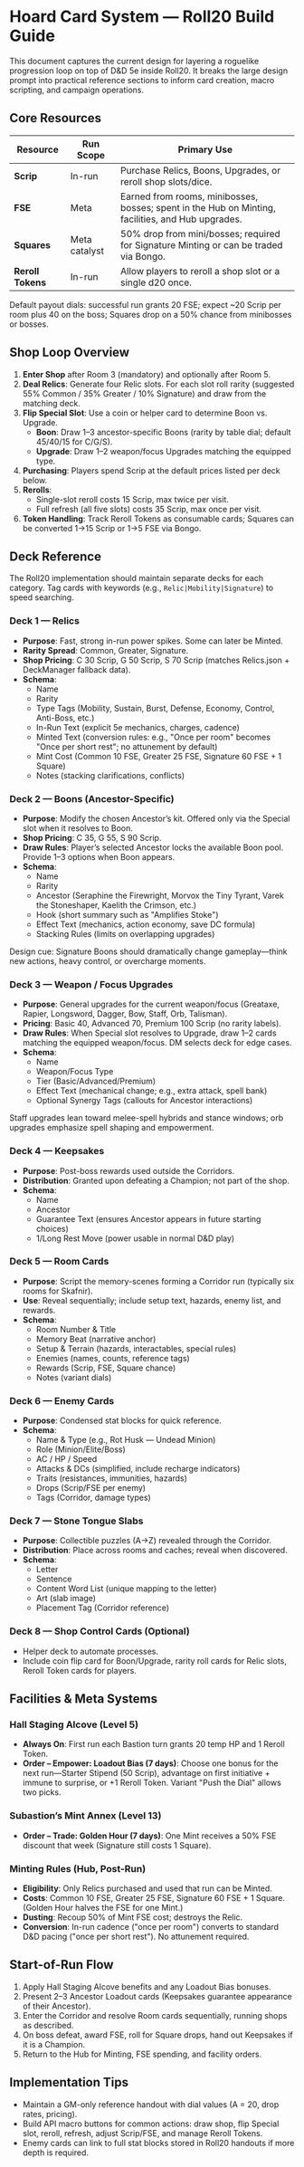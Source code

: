 # Hoard Card System — Roll20 Build Guide

This document captures the current design for layering a roguelike progression loop on top of D&D 5e inside Roll20. It breaks the large design prompt into practical reference sections to inform card creation, macro scripting, and campaign operations.

## Core Resources

| Resource | Run Scope | Primary Use |
| --- | --- | --- |
| **Scrip** | In-run | Purchase Relics, Boons, Upgrades, or reroll shop slots/dice. |
| **FSE** | Meta | Earned from rooms, minibosses, bosses; spent in the Hub on Minting, facilities, and Hub upgrades. |
| **Squares** | Meta catalyst | 50% drop from mini/bosses; required for Signature Minting or can be traded via Bongo. |
| **Reroll Tokens** | In-run | Allow players to reroll a shop slot or a single d20 once. |

Default payout dials: successful run grants 20 FSE; expect ~20 Scrip per room plus 40 on the boss; Squares drop on a 50% chance from minibosses or bosses.

## Shop Loop Overview

1. **Enter Shop** after Room 3 (mandatory) and optionally after Room 5.
2. **Deal Relics**: Generate four Relic slots. For each slot roll rarity (suggested 55% Common / 35% Greater / 10% Signature) and draw from the matching deck.
3. **Flip Special Slot**: Use a coin or helper card to determine Boon vs. Upgrade.
   * **Boon**: Draw 1–3 ancestor-specific Boons (rarity by table dial; default 45/40/15 for C/G/S).
   * **Upgrade**: Draw 1–2 weapon/focus Upgrades matching the equipped type.
4. **Purchasing**: Players spend Scrip at the default prices listed per deck below.
5. **Rerolls**:
   * Single-slot reroll costs 15 Scrip, max twice per visit.
   * Full refresh (all five slots) costs 35 Scrip, max once per visit.
6. **Token Handling**: Track Reroll Tokens as consumable cards; Squares can be converted 1→15 Scrip or 1→5 FSE via Bongo.

## Deck Reference

The Roll20 implementation should maintain separate decks for each category. Tag cards with keywords (e.g., `Relic|Mobility|Signature`) to speed searching.

### Deck 1 — Relics

* **Purpose**: Fast, strong in-run power spikes. Some can later be Minted.
* **Rarity Spread**: Common, Greater, Signature.
* **Shop Pricing**: C 30 Scrip, G 50 Scrip, S 70 Scrip (matches Relics.json + DeckManager fallback data).
* **Schema**:
  * Name
  * Rarity
  * Type Tags (Mobility, Sustain, Burst, Defense, Economy, Control, Anti-Boss, etc.)
  * In-Run Text (explicit 5e mechanics, charges, cadence)
  * Minted Text (conversion rules: e.g., "Once per room" becomes "Once per short rest"; no attunement by default)
  * Mint Cost (Common 10 FSE, Greater 25 FSE, Signature 60 FSE + 1 Square)
  * Notes (stacking clarifications, conflicts)

### Deck 2 — Boons (Ancestor-Specific)

* **Purpose**: Modify the chosen Ancestor’s kit. Offered only via the Special slot when it resolves to Boon.
* **Shop Pricing**: C 35, G 55, S 90 Scrip.
* **Draw Rules**: Player’s selected Ancestor locks the available Boon pool. Provide 1–3 options when Boon appears.
* **Schema**:
  * Name
  * Rarity
  * Ancestor (Seraphine the Firewright, Morvox the Tiny Tyrant, Varek the Stoneshaper, Kaelith the Crimson, etc.)
  * Hook (short summary such as "Amplifies Stoke")
  * Effect Text (mechanics, action economy, save DC formula)
  * Stacking Rules (limits on overlapping upgrades)

Design cue: Signature Boons should dramatically change gameplay—think new actions, heavy control, or overcharge moments.

### Deck 3 — Weapon / Focus Upgrades

* **Purpose**: General upgrades for the current weapon/focus (Greataxe, Rapier, Longsword, Dagger, Bow, Staff, Orb, Talisman).
* **Pricing**: Basic 40, Advanced 70, Premium 100 Scrip (no rarity labels).
* **Draw Rules**: When Special slot resolves to Upgrade, draw 1–2 cards matching the equipped weapon/focus. DM selects deck for edge cases.
* **Schema**:
  * Name
  * Weapon/Focus Type
  * Tier (Basic/Advanced/Premium)
  * Effect Text (mechanical change; e.g., extra attack, spell bank)
  * Optional Synergy Tags (callouts for Ancestor interactions)

Staff upgrades lean toward melee-spell hybrids and stance windows; orb upgrades emphasize spell shaping and empowerment.

### Deck 4 — Keepsakes

* **Purpose**: Post-boss rewards used outside the Corridors.
* **Distribution**: Granted upon defeating a Champion; not part of the shop.
* **Schema**:
  * Name
  * Ancestor
  * Guarantee Text (ensures Ancestor appears in future starting choices)
  * 1/Long Rest Move (power usable in normal D&D play)

### Deck 5 — Room Cards

* **Purpose**: Script the memory-scenes forming a Corridor run (typically six rooms for Skafnir).
* **Use**: Reveal sequentially; include setup text, hazards, enemy list, and rewards.
* **Schema**:
  * Room Number & Title
  * Memory Beat (narrative anchor)
  * Setup & Terrain (hazards, interactables, special rules)
  * Enemies (names, counts, reference tags)
  * Rewards (Scrip, FSE, Square chance)
  * Notes (variant dials)

### Deck 6 — Enemy Cards

* **Purpose**: Condensed stat blocks for quick reference.
* **Schema**:
  * Name & Type (e.g., Rot Husk — Undead Minion)
  * Role (Minion/Elite/Boss)
  * AC / HP / Speed
  * Attacks & DCs (simplified, include recharge indicators)
  * Traits (resistances, immunities, hazards)
  * Drops (Scrip/FSE per enemy)
  * Tags (Corridor, damage types)

### Deck 7 — Stone Tongue Slabs

* **Purpose**: Collectible puzzles (A→Z) revealed through the Corridor.
* **Distribution**: Place across rooms and caches; reveal when discovered.
* **Schema**:
  * Letter
  * Sentence
  * Content Word List (unique mapping to the letter)
  * Art (slab image)
  * Placement Tag (Corridor reference)

### Deck 8 — Shop Control Cards (Optional)

* Helper deck to automate processes.
* Include coin flip card for Boon/Upgrade, rarity roll cards for Relic slots, Reroll Token cards for players.

## Facilities & Meta Systems

### Hall Staging Alcove (Level 5)

* **Always On**: First run each Bastion turn grants 20 temp HP and 1 Reroll Token.
* **Order – Empower: Loadout Bias (7 days)**: Choose one bonus for the next run—Starter Stipend (50 Scrip), advantage on first initiative + immune to surprise, or +1 Reroll Token. Variant "Push the Dial" allows two picks.

### Subastion’s Mint Annex (Level 13)

* **Order – Trade: Golden Hour (7 days)**: One Mint receives a 50% FSE discount that week (Signature still costs 1 Square).

### Minting Rules (Hub, Post-Run)

* **Eligibility**: Only Relics purchased and used that run can be Minted.
* **Costs**: Common 10 FSE, Greater 25 FSE, Signature 60 FSE + 1 Square. (Golden Hour halves the FSE for one Mint.)
* **Dusting**: Recoup 50% of Mint FSE cost; destroys the Relic.
* **Conversion**: In-run cadence ("once per room") converts to standard D&D pacing ("once per short rest"). No attunement required.

## Start-of-Run Flow

1. Apply Hall Staging Alcove benefits and any Loadout Bias bonuses.
2. Present 2–3 Ancestor Loadout cards (Keepsakes guarantee appearance of their Ancestor).
3. Enter the Corridor and resolve Room cards sequentially, running shops as described.
4. On boss defeat, award FSE, roll for Square drops, hand out Keepsakes if it is a Champion.
5. Return to the Hub for Minting, FSE spending, and facility orders.

## Implementation Tips

* Maintain a GM-only reference handout with dial values (A = 20, drop rates, pricing).
* Build API macro buttons for common actions: draw shop, flip Special slot, reroll, refresh, adjust Scrip/FSE, and manage Reroll Tokens.
* Enemy cards can link to full stat blocks stored in Roll20 handouts if more depth is required.
